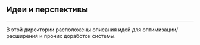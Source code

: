 ## Идеи и перспективы
____
В этой директории расположены описания идей для оптимизации/расширения и прочих доработок системы. 
